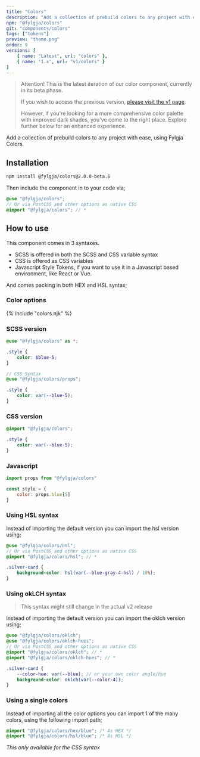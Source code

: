 ```yaml
---
title: "Colors"
description: "Add a collection of prebuild colors to any project with ease, using Fylgja Colors."
npm: "@fylgja/colors"
git: "components/colors"
tags: ["tokens"]
preview: "theme.png"
order: 9
versions: [
    { name: "Latest", url: "colors" },
    { name: '1.x', url: "v1/colors" }
]
---
```


> Attention!
> This is the latest iteration of our color component, currently in its beta phase.
> 
> If you wish to access the previous version, [please visit the v1 page](/components/v1/colors/).
> 
> However, if you're looking for a more comprehensive color palette with improved dark shades,
> you've come to the right place.
> Explore further below for an enhanced experience.

Add a collection of prebuild colors to any project with ease, using Fylgja Colors.

## Installation

```bash
npm install @fylgja/colors@2.0.0-beta.6
```

Then include the component in to your code via;

```scss
@use "@fylgja/colors";
// Or via PostCSS and other options as native CSS
@import "@fylgja/colors"; // *
```

## How to use

This component comes in 3 syntaxes.

- SCSS is offered in both the SCSS and CSS variable syntax
- CSS is offered as CSS variables
- Javascript Style Tokens,
  if you want to use it in a Javascript based environment, like React or Vue.

And comes packing in both HEX and HSL syntax;

### Color options

{% include "colors.njk" %}

### SCSS version

```scss
@use "@fylgja/colors" as *;

.style {
    color: $blue-5;
}

// CSS Syntax
@use "@fylgja/colors/props";

.style {
    color: var(--blue-5);
}
```

### CSS version

```css
@import "@fylgja/colors";

.style {
    color: var(--blue-5);
}
```

### Javascript

```js
import props from "@fylgja/colors"

const style = {
    color: props.blue[5]
}
```

### Using HSL syntax

Instead of importing the default version you can import the hsl version using;

```scss
@use "@fylgja/colors/hsl";
// Or via PostCSS and other options as native CSS
@import "@fylgja/colors/hsl"; // *

.silver-card {
    background-color: hsl(var(--blue-gray-4-hsl) / 10%);
}
```

### Using okLCH syntax

> This syntax might still change in the actual v2 release

Instead of importing the default version you can import the oklch version using;

```scss
@use "@fylgja/colors/oklch";
@use "@fylgja/colors/oklch-hues";
// Or via PostCSS and other options as native CSS
@import "@fylgja/colors/oklch"; // *
@import "@fylgja/colors/oklch-hues"; // *

.silver-card {
    --color-hue: var(--blue); // or your own color angle/hue
    background-color: oklch(var(--color-4));
}
```

### Using a single colors

Instead of importing all the color options you can import 1 of the many colors, using the following import path;

```css
@import "@fylgja/colors/hex/blue"; /* As HEX */
@import "@fylgja/colors/hsl/blue"; /* As HSL */
```

_This only available for the CSS syntax_
